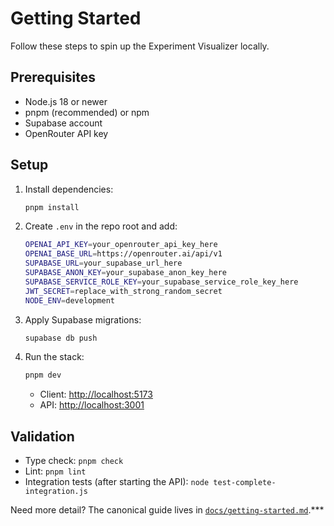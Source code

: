 # Getting Started

Follow these steps to spin up the Experiment Visualizer locally.

## Prerequisites
- Node.js 18 or newer
- pnpm (recommended) or npm
- Supabase account
- OpenRouter API key

## Setup
1. Install dependencies:
   ```bash
   pnpm install
   ```
2. Create `.env` in the repo root and add:
   ```bash
   OPENAI_API_KEY=your_openrouter_api_key_here
   OPENAI_BASE_URL=https://openrouter.ai/api/v1
   SUPABASE_URL=your_supabase_url_here
   SUPABASE_ANON_KEY=your_supabase_anon_key_here
   SUPABASE_SERVICE_ROLE_KEY=your_supabase_service_role_key_here
   JWT_SECRET=replace_with_strong_random_secret
   NODE_ENV=development
   ```
3. Apply Supabase migrations:
   ```bash
   supabase db push
   ```
4. Run the stack:
   ```bash
   pnpm dev
   ```
   - Client: <http://localhost:5173>
   - API: <http://localhost:3001>

## Validation
- Type check: `pnpm check`
- Lint: `pnpm lint`
- Integration tests (after starting the API): `node test-complete-integration.js`

Need more detail? The canonical guide lives in [`docs/getting-started.md`](../getting-started.md).***
